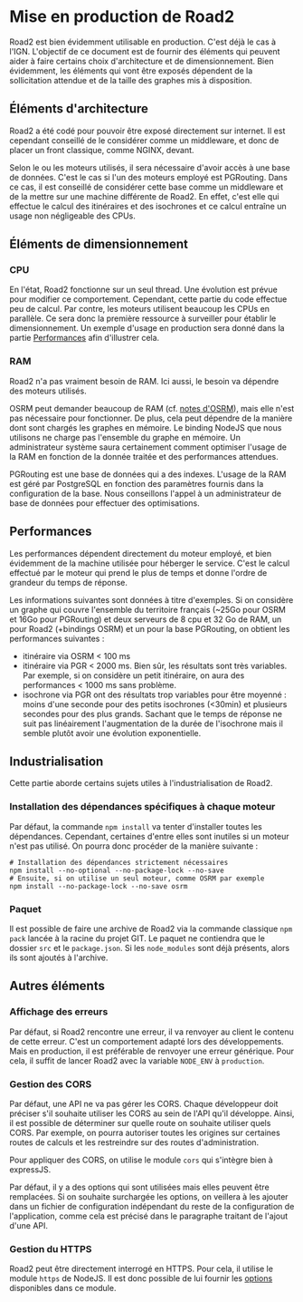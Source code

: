 # Mise en production de Road2 

Road2 est bien évidemment utilisable en production. C'est déjà le cas à l'IGN. L'objectif de ce document est de fournir des éléments qui peuvent aider à faire certains choix d'architecture et de dimensionnement. Bien évidemment, les éléments qui vont être exposés dépendent de la sollicitation attendue et de la taille des graphes mis à disposition. 


## Éléments d'architecture 

Road2 a été codé pour pouvoir être exposé directement sur internet. Il est cependant conseillé de le considérer comme un middleware, et donc de placer un front classique, comme NGINX, devant. 

Selon le ou les moteurs utilisés, il sera nécessaire d'avoir accès à une base de données. C'est le cas si l'un des moteurs employé est PGRouting. Dans ce cas, il est conseillé de considérer cette base comme un middleware et de la mettre sur une machine différente de Road2. En effet, c'est elle qui effectue le calcul des itinéraires et des isochrones et ce calcul entraîne un usage non négligeable des CPUs. 

## Éléments de dimensionnement 

### CPU

En l'état, Road2 fonctionne sur un seul thread. Une évolution est prévue pour modifier ce comportement. Cependant, cette partie du code effectue peu de calcul. Par contre, les moteurs utilisent beaucoup les CPUs en parallèle. Ce sera donc la première ressource à surveiller pour établir le dimensionnement. Un exemple d'usage en production sera donné dans la partie [Performances](#Performances) afin d'illustrer cela. 

### RAM 

Road2 n'a pas vraiment besoin de RAM. Ici aussi, le besoin va dépendre des moteurs utilisés. 

OSRM peut demander beaucoup de RAM (cf. [notes d'OSRM](https://github.com/Project-OSRM/osrm-backend/wiki/Disk-and-Memory-Requirements)), mais elle n'est pas nécessaire pour fonctionner. De plus, cela peut dépendre de la manière dont sont chargés les graphes en mémoire. Le binding NodeJS que nous utilisons ne charge pas l'ensemble du graphe en mémoire. Un administrateur système saura certainement comment optimiser l'usage de la RAM en fonction de la donnée traitée et des performances attendues. 

PGRouting est une base de données qui a des indexes. L'usage de la RAM est géré par PostgreSQL en fonction des paramètres fournis dans la configuration de la base. Nous conseillons l'appel à un administrateur de base de données pour effectuer des optimisations.  

## Performances 

Les performances dépendent directement du moteur employé, et bien évidemment de la machine utilisée pour héberger le service. C'est le calcul effectué par le moteur qui prend le plus de temps et donne l'ordre de grandeur du temps de réponse. 

Les informations suivantes sont données à titre d'exemples. Si on considère un graphe qui couvre l'ensemble du territoire français (~25Go pour OSRM et 16Go pour PGRouting) et deux serveurs de 8 cpu et 32 Go de RAM, un pour Road2 (+bindings OSRM) et un pour la base PGRouting, on obtient les performances suivantes : 
- itinéraire via OSRM < 100 ms
- itinéraire via PGR < 2000 ms. Bien sûr, les résultats sont très variables. Par exemple, si on considère un petit itinéraire, on aura des performances < 1000 ms sans problème. 
- isochrone via PGR ont des résultats trop variables pour être moyenné : moins d'une seconde pour des petits isochrones (<30min) et plusieurs secondes pour des plus grands. Sachant que le temps de réponse ne suit pas linéairement l'augmentation de la durée de l'isochrone mais il semble plutôt avoir une évolution exponentielle. 

## Industrialisation 

Cette partie aborde certains sujets utiles à l'industrialisation de Road2. 

### Installation des dépendances spécifiques à chaque moteur 

Par défaut, la commande `npm install` va tenter d'installer toutes les dépendances. Cependant, certaines d'entre elles sont inutiles si un moteur n'est pas utilisé. On pourra donc procéder de la manière suivante : 
```
# Installation des dépendances strictement nécessaires
npm install --no-optional --no-package-lock --no-save
# Ensuite, si on utilise un seul moteur, comme OSRM par exemple
npm install --no-package-lock --no-save osrm
```

### Paquet

Il est possible de faire une archive de Road2 via la commande classique `npm pack` lancée à la racine du projet GIT. Le paquet ne contiendra que le dossier `src` et le `package.json`. Si les `node_modules` sont déjà présents, alors ils sont ajoutés à l'archive. 

## Autres éléments 

### Affichage des erreurs

Par défaut, si Road2 rencontre une erreur, il va renvoyer au client le contenu de cette erreur. C'est un comportement adapté lors des développements. Mais en production, il est préférable de renvoyer une erreur générique. Pour cela, il suffit de lancer Road2 avec la variable `NODE_ENV` à `production`. 

### Gestion des CORS

Par défaut, une API ne va pas gérer les CORS. Chaque développeur doit préciser s'il souhaite utiliser les CORS au sein de l'API qu'il développe. Ainsi, il est possible de déterminer sur quelle route on souhaite utiliser quels CORS. Par exemple, on pourra autoriser toutes les origines sur certaines routes de calculs et les restreindre sur des routes d'administration.

Pour appliquer des CORS, on utilise le module `cors` qui s'intègre bien à expressJS.

Par défaut, il y a des options qui sont utilisées mais elles peuvent être remplacées. Si on souhaite surchargée les options, on veillera à les ajouter dans un fichier de configuration indépendant du reste de la configuration de l'application, comme cela est précisé dans le paragraphe traitant de l'ajout d'une API.  

### Gestion du HTTPS

Road2 peut être directement interrogé en HTTPS. Pour cela, il utilise le module `https` de NodeJS. Il est donc possible de lui fournir les [options](https://nodejs.org/docs/latest-v12.x/api/tls.html#tls_tls_createserver_options_secureconnectionlistener) disponibles dans ce module. 
